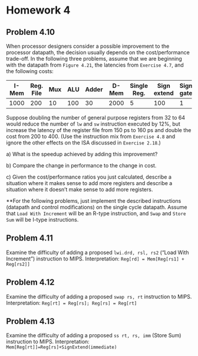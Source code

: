 # Homework 4

## Problem 4.10

When processor designers consider a possible improvement to the processor datapath, the decision usually depends on the cost/performance trade-off. In the following three problems, assume that we are beginning with the datapath from `Figure 4.21`, the latencies from `Exercise 4.7`, and the following costs:

| I-Mem | Reg. File | Mux  | ALU  | Adder | D-Mem | Single Reg. | Sign extend | Sign gate | Control |
| ----- | --------- | ---- | ---- | ----- | ----- | ----------- | ----------- | --------- | ------- |
| 1000  | 200       | 10   | 100  | 30    | 2000  | 5           | 100         | 1         | 500     |

Suppose doubling the number of general purpose registers from 32 to 64 would reduce the number of `lw` and `sw` instruction executed by 12%, but increase the latency of the register file from 150 ps to 160 ps and double the cost from 200 to 400. (Use the instruction mix from `Exercise 4.8` and ignore the other effects on the ISA discussed in `Exercise 2.18`.)

a) What is the speedup achieved by adding this improvement?

b) Compare the change in performance to the change in cost.

c) Given the cost/performance ratios you just calculated, describe a situation where it makes sense to add more registers and describe a situation where it doesn’t make sense to add more registers.



**For the following problems, just implement the described instructions (datapath and control modifications) on the single cycle datapath. Assume that `Load With Increment` will be an R-type instruction, and `Swap` and `Store Sum` will be I-type instructions.



## Problem 4.11

Examine the difficulty of adding a proposed `lwi.drd, rsl, rs2` (“Load With Increment”) instruction to MIPS. Interpretation: `Reg[rd] = Mem[Reg[rs1] + Reg[rs2]]`



## Problem 4.12

Examine the difficulty of adding a proposed `swap rs, rt` instruction to MIPS. Interpretation: `Reg[rt] = Reg[rs]; Reg[rs] = Reg[rt]`



## Problem 4.13

Examine the difficulty of adding a proposed `ss rt, rs, imm` (Store Sum) instruction to MIPS. Interpretation: `Mem[Reg[rt]]=Reg[rs]+SignExtend(immediate)`

